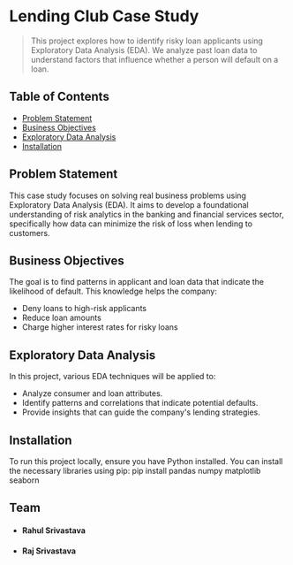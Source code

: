 
# Lending Club Case Study
> This project explores how to identify risky loan applicants using Exploratory Data Analysis (EDA). We analyze past loan data to understand factors that influence whether a person will default on a loan.


## Table of Contents
* [Problem Statement](#problem-statement)
* [Business Objectives](#business-objectives)
* [Exploratory Data Analysis](#exploratory-data-analysis)
* [Installation](#installation)

## Problem Statement
This case study focuses on solving real business problems using Exploratory Data Analysis (EDA). It aims to develop a foundational understanding of risk analytics in the banking and financial services sector, specifically how data can minimize the risk of loss when lending to customers.

## Business Objectives
The goal is to find patterns in applicant and loan data that indicate the likelihood of default. This knowledge helps the company:
- Deny loans to high-risk applicants
- Reduce loan amounts
- Charge higher interest rates for risky loans

## Exploratory Data Analysis

In this project, various EDA techniques will be applied to:

- Analyze consumer and loan attributes.
- Identify patterns and correlations that indicate potential defaults.
- Provide insights that can guide the company's lending strategies.


## Installation

To run this project locally, ensure you have Python installed. You can install the necessary libraries using pip:
pip install pandas numpy matplotlib seaborn

## Team
- #### Rahul Srivastava
- #### Raj Srivastava
